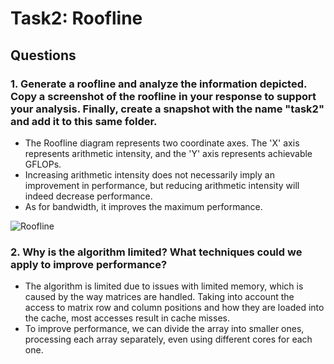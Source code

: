 # Task2: Roofline
## Questions

### 1. Generate a roofline and analyze the information depicted. Copy a screenshot of the roofline in your response to support your analysis. Finally, create a snapshot with the name "task2" and add it to this same folder.

* The Roofline diagram represents two coordinate axes. The 'X' axis represents arithmetic intensity, and the 'Y' axis represents achievable GFLOPs.
* Increasing arithmetic intensity does not necessarily imply an improvement in performance, but reducing arithmetic intensity will indeed decrease performance.
* As for bandwidth, it improves the maximum performance.

![Roofline](https://github.com/ASIGNATURA-ARCO-UCLM/lab-3-lab3_andres_castellanos_cantos/blob/master/results/task2/Lab3-Task2-Roofline.png)

### 2. Why is the algorithm limited? What techniques could we apply to improve performance?

* The algorithm is limited due to issues with limited memory, which is caused by the way matrices are handled. Taking into account the access to matrix row and column positions and how they are loaded into the cache, most accesses result in cache misses.
* To improve performance, we can divide the array into smaller ones, processing each array separately, even using different cores for each one.


